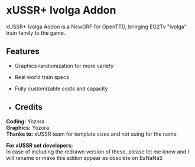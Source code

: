 # xUSSR+ Ivolga Addon
xUSSR+ Ivolga Addon is a NewGRF for OpenTTD, bringing EG2Tv "Ivolga" train family to the game.<br>

## Features<br>
* Graphics randomization for more variety
* Real world train specs
* Fully customizable costs and capacity

* ## Credits
**Coding:** Yozora <br>
**Graphics:** Yozora <br>
**Thanks to:** xUSSR team for template sizes and not suing for the name <br>

**For xUSSR set developers:**<br>
In case of including the redrawn version of these, please let me know and I will rename or make this addon appear as obsolete on BaNaNaS <br>
